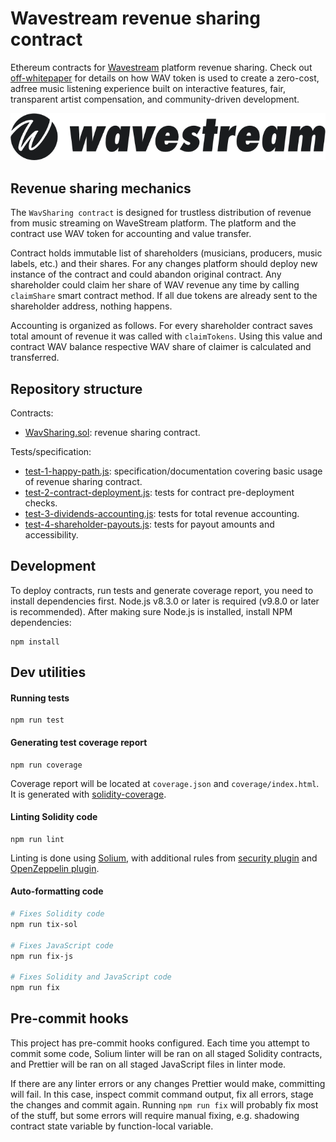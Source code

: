 # Wavestream revenue sharing contract

Ethereum contracts for [Wavestream](https://wavestream.io/) platform revenue sharing. Check out [off-whitepaper](https://wavestream.io/whitepaper/) for details on how WAV token is used to create a zero-cost, adfree music listening experience built on interactive features, fair, transparent artist compensation, and community-driven development.

![wavestream](wavestream.png)

## Revenue sharing mechanics

The `WavSharing contract` is designed for trustless distribution of revenue from music streaming on WaveStream platform. The platform and the contract use WAV token for accounting and value transfer.

Contract holds immutable list of shareholders (musicians, producers, music labels, etc.) and their shares. For any changes platform should deploy new instance of the contract and could abandon original contract. Any shareholder could claim her share of WAV revenue any time by calling `claimShare` smart contract method. If all due tokens are already sent to the shareholder address, nothing happens.

Accounting is organized as follows. For every shareholder contract saves total amount of revenue it was called with `claimTokens`. Using this value and contract WAV balance respective WAV share of claimer is calculated and transferred.

## Repository structure

Contracts:

* [WavSharing.sol](contracts/WavSharing.sol): revenue sharing contract.

Tests/specification:

* [test-1-happy-path.js](test/test-1-happy-path.js): specification/documentation covering basic usage of revenue sharing contract.
* [test-2-contract-deployment.js](test/test-2-contract-deployment.js): tests for contract pre-deployment checks.
* [test-3-dividends-accounting.js](test/test-3-dividends-accounting.js): tests for total revenue accounting.
* [test-4-shareholder-payouts.js](test/test-4-shareholder-payouts.js): tests for payout amounts and accessibility.

## Development

To deploy contracts, run tests and generate coverage report, you need to install dependencies first. Node.js v8.3.0 or later is required (v9.8.0 or later is recommended). After making sure Node.js is installed, install NPM dependencies:

```
npm install
```

## Dev utilities

#### Running tests

```
npm run test
```

#### Generating test coverage report

```
npm run coverage
```

Coverage report will be located at `coverage.json` and `coverage/index.html`. It is generated with [solidity-coverage](https://github.com/sc-forks/solidity-coverage).

#### Linting Solidity code

```
npm run lint
```

Linting is done using [Solium](https://github.com/duaraghav8/Solium), with additional rules from [security plugin](https://github.com/duaraghav8/solium-plugin-security) and [OpenZeppelin plugin](https://github.com/OpenZeppelin/solium-plugin-zeppelin).

#### Auto-formatting code

```sh
# Fixes Solidity code
npm run tix-sol

# Fixes JavaScript code
npm run fix-js

# Fixes Solidity and JavaScript code
npm run fix
```

## Pre-commit hooks

This project has pre-commit hooks configured. Each time you attempt to commit some code, Solium linter will be ran on all staged Solidity contracts, and Prettier will be ran on all staged JavaScript files in linter mode.

If there are any linter errors or any changes Prettier would make, committing will fail. In this case, inspect commit command output, fix all errors, stage the changes and commit again. Running `npm run fix` will probably fix most of the stuff, but some errors will require manual fixing, e.g. shadowing contract state variable by function-local variable.
